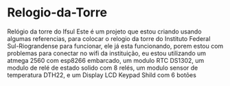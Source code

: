 # Relogio-da-Torre
Relógio da torre do Ifsul
Este é um projeto que estou criando usando algumas referencias, para colocar o relogio da torre do Instituto Federal Sul-Riograndense para funcionar, 
ele já esta funcionando, porem estou com problemas para conectar no wifi da instituição, eu estou utilizando um 
atmega 2560 com esp8266 embarcado, 
um modulo RTC DS1302, 
um modulo de relé de estado solido com 8 relés, 
um modulo sensor de temperatura DTH22, e 
um Display LCD Keypad Shild com 6 botões
